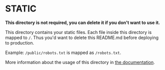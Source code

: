 # STATIC

**This directory is not required, you can delete it if you don't want to use it.**

This directory contains your static files.
Each file inside this directory is mapped to `/`.
Thus you'd want to delete this README.md before deploying to production.

Example: `/public/robots.txt` is mapped as `/robots.txt`.

More information about the usage of this directory in [the documentation](https://nuxtjs.org/guide/assets#static).

